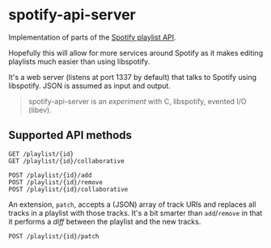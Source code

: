 # spotify-api-server

Implementation of parts of the [Spotify playlist API](https://github.com/spotify/playlist-api).

Hopefully this will allow for more services around Spotify as it makes editing playlists much easier than using libspotify.

It's a web server (listens at port 1337 by default) that talks to Spotify using libspotify. JSON is assumed as input and output.

> spotify-api-server is an *experiment* with C, libspotify, evented I/O (libev).


## Supported API methods

    GET /playlist/{id}
    GET /playlist/{id}/collaborative

    POST /playlist/{id}/add
    POST /playlist/{id}/remove
    POST /playlist/{id}/collaborative

An extension, `patch`, accepts a (JSON) array of track URIs and replaces all tracks in a playlist with those tracks. It's a bit smarter than `add`/`remove` in that it performs a *diff* between the playlist and the new tracks.

    POST /playlist/{id}/patch

